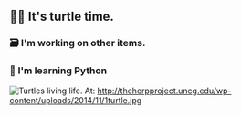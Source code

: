 ## 🥵🫥 It's turtle time.
### 🗃 I'm working on other items.
### 🐍 I'm learning Python

![Turtles living life.](http://theherpproject.uncg.edu/wp-content/uploads/2014/11/1turtle.jpg)
At: http://theherpproject.uncg.edu/wp-content/uploads/2014/11/1turtle.jpg
<!--
**ctainter1/ctainter1** is a ✨ _special_ ✨ repository because its `README.md` (this file) appears on your GitHub profile.
she/her
Here are some ideas to get you started:

- 🔭 I’m currently working on ...
- 🌱 I’m currently learning ...
- 👯 I’m looking to collaborate on ...
- 🤔 I’m looking for help with ...
- 💬 Ask me about ...
- 📫 How to reach me: ...
- 😄 Pronouns: ...
- ⚡ Fun fact: ...
-->
